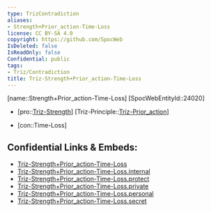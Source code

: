 ```yaml
---
type: TrizContradiction
aliases:
- Strength+Prior_action-Time-Loss
license: CC BY-SA 4.0
copyright: https://github.com/SpocWeb
IsDeleted: false
IsReadOnly: false
Confidential: public
tags: 
- Triz/Contradiction
title: Triz-Strength+Prior_action-Time-Loss
---
```

[name::Strength+Prior_action-Time-Loss]
[SpocWebEntityId::24020]
+ [pro::[Triz-Strength](tech/Triz/Parameter/Triz-Strength.md)]
[Triz-Principle::[Triz-Prior_action](tech/Triz/Principle/Triz-Prior_action.md)]
- [con::Time-Loss]



## Confidential Links & Embeds: 
- [Triz-Strength+Prior_action-Time-Loss](../../../../_public/tech/Triz/Contradict/Triz-Strength+Prior_action-Time-Loss.md) 
- [Triz-Strength+Prior_action-Time-Loss.internal](../../../../_internal/tech/Triz/Contradict/Triz-Strength+Prior_action-Time-Loss.internal.md) 
- [Triz-Strength+Prior_action-Time-Loss.protect](../../../../_protect/tech/Triz/Contradict/Triz-Strength+Prior_action-Time-Loss.protect.md) 
- [Triz-Strength+Prior_action-Time-Loss.private](../../../../_private/tech/Triz/Contradict/Triz-Strength+Prior_action-Time-Loss.private.md) 
- [Triz-Strength+Prior_action-Time-Loss.personal](../../../../_personal/tech/Triz/Contradict/Triz-Strength+Prior_action-Time-Loss.personal.md) 
- [Triz-Strength+Prior_action-Time-Loss.secret](../../../../_secret/tech/Triz/Contradict/Triz-Strength+Prior_action-Time-Loss.secret.md) 

